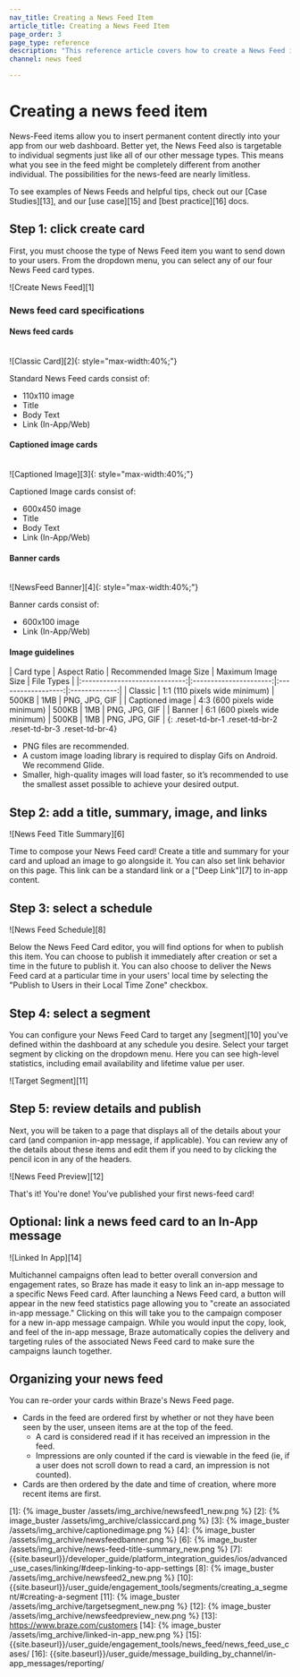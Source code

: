 ```yaml
---
nav_title: Creating a News Feed Item
article_title: Creating a News Feed Item
page_order: 3
page_type: reference
description: "This reference article covers how to create a News Feed item. News-Feed items allow you to insert permanent content directly into your app from our web dashboard."
channel: news feed

---
```

# Creating a news feed item

News-Feed items allow you to insert permanent content directly into your app from our web dashboard. Better yet, the News Feed also is targetable to individual segments just like all of our other message types. This means what you see in the feed might be completely different from another individual. The possibilities for the news-feed are nearly limitless.

To see examples of News Feeds and helpful tips, check out our [Case Studies][13], and our [use case][15] and [best practice][16] docs.

## Step 1: click create card

First, you must choose the type of News Feed item you want to send down to your users. From the dropdown menu, you can select any of our four News Feed card types.

![Create News Feed][1]

### News feed card specifications

#### News feed cards

<br>![Classic Card][2]{: style="max-width:40%;"}

Standard News Feed cards consist of:

- 110x110 image
- Title
- Body Text
- Link (In-App/Web)

#### Captioned image cards

<br>![Captioned Image][3]{: style="max-width:40%;"}

Captioned Image cards consist of:

- 600x450 image
- Title
- Body Text
- Link (In-App/Web)

#### Banner cards

<br>![NewsFeed Banner][4]{: style="max-width:40%;"}

Banner cards consist of:

- 600x100 image
- Link (In-App/Web)

#### Image guidelines

|          Card type         |          Aspect Ratio         | Recommended Image Size | Maximum Image Size |   File Types  |
|:-----------------------------:|:----------------------:|:------------------:|:-------------:|
|          Classic         | 1:1 (110 pixels wide minimum) |          500KB         |         1MB        | PNG, JPG, GIF |
|          Captioned image         | 4:3 (600 pixels wide minimum) |          500KB         |         1MB        | PNG, JPG, GIF |
|          Banner         | 6:1 (600 pixels wide minimum) |          500KB         |         1MB        | PNG, JPG, GIF |
{: .reset-td-br-1 .reset-td-br-2 .reset-td-br-3 .reset-td-br-4}

- PNG files are recommended.
- A custom image loading library is required to display Gifs on Android. We recommend Glide.
- Smaller, high-quality images will load faster, so it’s recommended to use the smallest asset possible to achieve your desired output.


## Step 2: add a title, summary, image, and links

![News Feed Title Summary][6]

Time to compose your News Feed card! Create a title and summary for your card and upload an image to go alongside it. You can also set link behavior on this page. This link can be a standard link or a ["Deep Link"][7] to in-app content.

## Step 3: select a schedule

![News Feed Schedule][8]

Below the News Feed Card editor, you will find options for when to publish this item. You can choose to publish it immediately after creation or set a time in the future to publish it. You can also choose to deliver the News Feed card at a particular time in your users' local time by selecting the "Publish to Users in their Local Time Zone" checkbox.

## Step 4: select a segment

You can configure your News Feed Card to target any [segment][10] you've defined within the dashboard at any schedule you desire. Select your target segment by clicking on the dropdown menu. Here you can see high-level statistics, including email availability and lifetime value per user.

![Target Segment][11]

## Step 5: review details and publish

Next, you will be taken to a page that displays all of the details about your card (and companion in-app message, if applicable). You can review any of the details about these items and edit them if you need to by clicking the pencil icon in any of the headers.

![News Feed Preview][12]

That's it! You're done! You've published your first news-feed card!

## Optional: link a news feed card to an In-App message

![Linked In App][14]

Multichannel campaigns often lead to better overall conversion and engagement rates, so Braze has made it easy to link an in-app message to a specific News Feed card. After launching a News Feed card, a button will appear in the new feed statistics page allowing you to "create an associated in-app message." Clicking on this will take you to the campaign composer for a new in-app message campaign. While you would input the copy, look, and feel of the in-app message, Braze automatically copies the delivery and targeting rules of the associated News Feed card to make sure the campaigns launch together.

## Organizing your news feed

You can re-order your cards within Braze's News Feed page.
- Cards in the feed are ordered first by whether or not they have been seen by the user, unseen items are at the top of the feed.
  - A card is considered read if it has received an impression in the feed.
  - Impressions are only counted if the card is viewable in the feed (ie, if a user does not scroll down to read a card, an impression is not counted).
- Cards are then ordered by the date and time of creation, where more recent items are first.

[1]: {% image_buster /assets/img_archive/newsfeed1_new.png %}
[2]: {% image_buster /assets/img_archive/classiccard.png %}
[3]: {% image_buster /assets/img_archive/captionedimage.png %}
[4]: {% image_buster /assets/img_archive/newsfeedbanner.png %}
[6]: {% image_buster /assets/img_archive/news-feed-title-summary_new.png %}
[7]: {{site.baseurl}}/developer_guide/platform_integration_guides/ios/advanced_use_cases/linking/#deep-linking-to-app-settings
[8]: {% image_buster /assets/img_archive/newsfeed2_new.png %}
[10]: {{site.baseurl}}/user_guide/engagement_tools/segments/creating_a_segment/#creating-a-segment
[11]: {% image_buster /assets/img_archive/targetsegment_new.png %}
[12]: {% image_buster /assets/img_archive/newsfeedpreview_new.png %}
[13]: https://www.braze.com/customers
[14]: {% image_buster /assets/img_archive/linked-in-app_new.png %}
[15]: {{site.baseurl}}/user_guide/engagement_tools/news_feed/news_feed_use_cases/
[16]: {{site.baseurl}}/user_guide/message_building_by_channel/in-app_messages/reporting/
